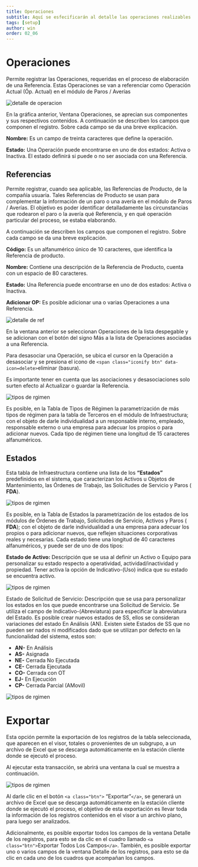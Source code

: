 ```yaml
---
title: Operaciones
subtitle: Aquí se esfecificarán al detalle las operaciones realizables en AM.
tags: [setup]
author: win
order: 02_06
---
```

# Operaciones

Permite registrar las Operaciones, requeridas en el proceso de elaboración de una Referencia. Estas Operaciones se van a referenciar como Operación Actual (Óp.  Actual) en el módulo de Paros / Averías

![detalle de operacion](../../assets/images/cap02/chp02_img74.png)

En la gráfica anterior, Ventana Operaciones, se aprecian sus componentes y sus respectivos contenidos. A continuación se describen los campos que componen el registro. Sobre cada campo se da una breve explicación.

**Nombre:** Es un campo de treinta caracteres que define la operación.

**Estado:** Una Operación puede encontrarse en uno de dos estados: Activa o Inactiva. El estado definirá si puede o no ser asociada con una Referencia.

## Referencias

Permite registrar, cuando sea aplicable, las Referencias de Producto, de la compañía usuaria. Tales Referencias de Producto se usan para complementar la información de un paro o una avería en el módulo de Paros / Averías. El objetivo es poder identificar detalladamente las circunstancias que rodearon el paro o la avería qué Referencia, y en qué operación particular del proceso, se estaba elaborando.

A continuación se describen los campos que componen el registro. Sobre cada campo se da una breve explicación.

**Código:** Es un alfanumérico único de 10 caracteres, que identifica la Referencia de producto.

**Nombre:** Contiene una descripción de la Referencia de Producto, cuenta con un espacio de 80 caracteres.

**Estado:** Una Referencia puede encontrarse en uno de dos estados: Activa o Inactiva.

**Adicionar OP:** Es posible adicionar una o varias Operaciones a una Referencia.

![detalle de ref](../../assets/images/cap02/chp02_img75.png)

En la ventana anterior se seleccionan Operaciones de la lista despegable y se adicionan con el botón del signo Más a la lista de Operaciones asociadas a una Referencia.

Para desasociar una Operación, se ubica el cursor en la Operación a desasociar y se presiona el icono de `<span class="iconify btn" data-icon=delete>`eliminar (basura).

Es importante tener en cuenta que las asociaciones y desasociaciones solo surten efecto al Actualizar o guardar la Referencia.

![tipos de rgimen](../../assets/images/cap02/chp02_img76.png)

Es posible, en la Tabla de Tipos de Régimen la parametrización de más tipos de régimen para la tabla de Terceros en el módulo de Infraestructura; con el objeto de darle individualidad a un responsable interno, empleado, responsable externo o una empresa para adecuar los propios o para adicionar nuevos. Cada tipo de régimen tiene una longitud de 15 caracteres alfanuméricos.

## Estados

Esta tabla de Infraestructura contiene  una lista de los **“Estados”** predefinidos en el sistema, que caracterizan los Activos u Objetos de Mantenimiento, las Órdenes de Trabajo, las Solicitudes de Servicio y Paros ( **FDA**).

![tipos de rgimen](../../assets/images/cap02/chp02_img77.png)

Es posible, en la Tabla de Estados la parametrización de los estados de los módulos de Órdenes de Trabajo, Solicitudes de Servicio, Activos y Paros ( **FDA**); con el objeto de darle individualidad a una empresa para adecuar los propios o para adicionar nuevos, que reflejen situaciones corporativas reales y necesarias. Cada estado tiene una longitud de 40 caracteres alfanuméricos, y puede ser de uno de dos tipos:

**Estado de Activo:** Descripción que se usa al definir un Activo o Equipo para personalizar su estado respecto a operatividad, actividad/inactividad y propiedad. Tener activa la opción de Indicativo-(Uso) indica que su estado se encuentra activo.

![tipos de rgimen](../../assets/images/cap02/chp02_img80.png)

Estado de Solicitud de Servicio: Descripción que se usa para personalizar los estados en los que puede encontrarse una Solicitud de  Servicio. Se utiliza el campo de Indicativo-(Abreviatura) para especificar la abreviatura del Estado. Es posible crear nuevos estados de SS, ellos se consideran variaciones  del  estado En Análisis (AN). Existen siete Estados de SS que no pueden ser nados ni modificados dado que se utilizan por defecto en la funcionalidad del sistema, estos son:

- **AN-** En Análisis
- **AS-** Asignada
- **NE-** Cerrada No Ejecutada
- **CE-** Cerrada Ejecutada
- **CO-** Cerrada con OT
- **EJ-** En Ejecución
- **CP-** Cerrada Parcial (AMovil)

![tipos de rgimen](../../assets/images/cap02/chp02_img81.png)

# Exportar

Esta opción permite la exportación de los registros de la tabla seleccionada, que aparecen en el visor, totales o provenientes de un subgrupo, a un archivo de Excel que se descarga automáticamente en la estación cliente donde se ejecutó el proceso.

Al ejecutar esta transacción, se abrirá una ventana la cual se muestra a continuación.

![tipos de rgimen](../../assets/images/cap02/chp02_img82.png)

Al darle clic en el botón  `<a class="btn">` “Exportar”`</a>`, se generará un archivo de Excel que se descarga automáticamente en la estación cliente donde se ejecutó el proceso, el objetivo de esta exportación es llevar toda la información de los registros contenidos en el visor a un archivo plano, para luego ser analizados.

Adicionalmente, es posible exportar todos los campos de la ventana Detalle de los registros, para esto se da clic en el cuadro llamado `<a class="btn">`Exportar Todos Los Campos`</a>`. También, es posible exportar uno o varios campos de la ventana Detalle de los registros, para esto se da clic en cada uno de los cuadros que acompañan los campos.
